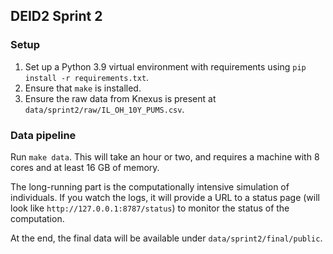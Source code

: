 ## DEID2 Sprint 2

### Setup

1. Set up a Python 3.9 virtual environment with requirements using
   `pip install -r requirements.txt`.
2. Ensure that `make` is installed.
3. Ensure the raw data from Knexus is present at `data/sprint2/raw/IL_OH_10Y_PUMS.csv`.

### Data pipeline

Run `make data`. This will take an hour or two, and requires a machine with 8 cores and at least 16 GB of memory.

The long-running part is the computationally intensive simulation of individuals. If you watch the logs, it will provide a URL to a status page (will look like `http://127.0.0.1:8787/status`) to monitor the status of the computation.

At the end, the final data will be available under `data/sprint2/final/public`.
